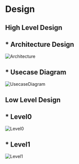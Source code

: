 # Design

## High Level Design 
## * Architecture Design
![Architecture](https://github.com/goutami8989/Stepin_Movie-Ticket-Booking-System/blob/main/2_Architecture/highlevel.png)

## * Usecase Diagram
![UsecaseDiagram](https://github.com/goutami8989/Stepin_Movie-Ticket-Booking-System/blob/main/2_Architecture/Usecasehdl.png)

## Low Level Design 
## * Level0
![Level0](https://github.com/goutami8989/Stepin_Movie-Ticket-Booking-System/blob/main/2_Architecture/Level0.png)

## * Level1
![Level1](https://github.com/goutami8989/Stepin_Movie-Ticket-Booking-System/blob/main/2_Architecture/Level1.png)

